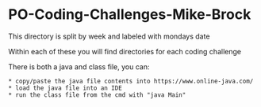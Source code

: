 # PO-Coding-Challenges-Mike-Brock

This directory is split by week and labeled with mondays date

Within each of these you will find directories for each coding challenge

There is both a java and class file, you can:

	* copy/paste the java file contents into https://www.online-java.com/
	* load the java file into an IDE
	* run the class file from the cmd with "java Main"
